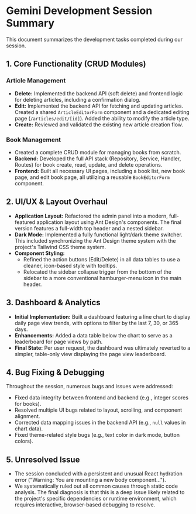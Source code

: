 # Gemini Development Session Summary

This document summarizes the development tasks completed during our session.

## 1. Core Functionality (CRUD Modules)

### Article Management
- **Delete:** Implemented the backend API (soft delete) and frontend logic for deleting articles, including a confirmation dialog.
- **Edit:** Implemented the backend API for fetching and updating articles. Created a shared `ArticleEditorForm` component and a dedicated editing page (`/articles/edit/[id]`). Added the ability to modify the article type.
- **Create:** Reviewed and validated the existing new article creation flow.

### Book Management
- Created a complete CRUD module for managing books from scratch.
- **Backend:** Developed the full API stack (Repository, Service, Handler, Routes) for book create, read, update, and delete operations.
- **Frontend:** Built all necessary UI pages, including a book list, new book page, and edit book page, all utilizing a reusable `BookEditorForm` component.

## 2. UI/UX & Layout Overhaul

- **Application Layout:** Refactored the admin panel into a modern, full-featured application layout using Ant Design's components. The final version features a full-width top header and a nested sidebar.
- **Dark Mode:** Implemented a fully functional light/dark theme switcher. This included synchronizing the Ant Design theme system with the project's Tailwind CSS theme system.
- **Component Styling:** 
  - Refined the action buttons (Edit/Delete) in all data tables to use a cleaner, icon-based style with tooltips.
  - Relocated the sidebar collapse trigger from the bottom of the sidebar to a more conventional hamburger-menu icon in the main header.

## 3. Dashboard & Analytics

- **Initial Implementation:** Built a dashboard featuring a line chart to display daily page view trends, with options to filter by the last 7, 30, or 365 days.
- **Enhancements:** Added a data table below the chart to serve as a leaderboard for page views by path.
- **Final State:** Per user request, the dashboard was ultimately reverted to a simpler, table-only view displaying the page view leaderboard.

## 4. Bug Fixing & Debugging

Throughout the session, numerous bugs and issues were addressed:
- Fixed data integrity between frontend and backend (e.g., integer scores for books).
- Resolved multiple UI bugs related to layout, scrolling, and component alignment.
- Corrected data mapping issues in the backend API (e.g., `null` values in chart data).
- Fixed theme-related style bugs (e.g., text color in dark mode, button colors).

## 5. Unresolved Issue
- The session concluded with a persistent and unusual React hydration error ("Warning: You are mounting a new body component...").
- We systematically ruled out all common causes through static code analysis. The final diagnosis is that this is a deep issue likely related to the project's specific dependencies or runtime environment, which requires interactive, browser-based debugging to resolve.
